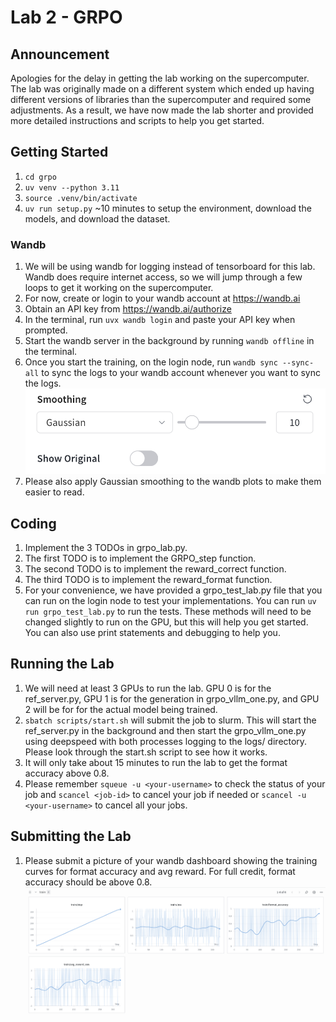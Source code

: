 

# Lab 2 - GRPO
## Announcement
Apologies for the delay in getting the lab working on the supercomputer. The lab was originally made on a different system which ended up having different versions of libraries than the supercomputer and required some adjustments. As a result, we have now made the lab shorter and provided more detailed instructions and scripts to help you get started.


## Getting Started
1. `cd grpo`
2. `uv venv --python 3.11`
3. `source .venv/bin/activate`
4. `uv run setup.py` ~10 minutes to setup the environment, download the models, and download the dataset.

### Wandb
1. We will be using wandb for logging instead of tensorboard for this lab. Wandb does require internet access, so we will jump through a few loops to get it working on the supercomputer.
1. For now, create or login to your wandb account at https://wandb.ai
2. Obtain an API key from https://wandb.ai/authorize
3. In the terminal, run `uvx wandb login` and paste your API key when prompted.
4. Start the wandb server in the background by running `wandb offline` in the terminal.
5. Once you start the training, on the login node, run `wandb sync --sync-all` to sync the logs to your wandb account whenever you want to sync the logs.
![alt text](images/smoothing.png)
6. Please also apply Gaussian smoothing to the wandb plots to make them easier to read.

## Coding
1. Implement the 3 TODOs in grpo_lab.py.
2. The first TODO is to implement the GRPO_step function.
3. The second TODO is to implement the reward_correct function.
4. The third TODO is to implement the reward_format function.
5. For your convenience, we have provided a grpo_test_lab.py file that you can run on the login node to test your implementations. You can run `uv run grpo_test_lab.py` to run the tests. These methods will need to be changed slightly to run on the GPU, but this will help you get started. You can also use print statements and debugging to help you.

## Running the Lab
1. We will need at least 3 GPUs to run the lab. GPU 0 is for the ref_server.py, GPU 1 is for the generation in grpo_vllm_one.py, and GPU 2 will be for for the actual model being trained.
2. `sbatch scripts/start.sh` will submit the job to slurm. This will start the ref_server.py in the background and then start the grpo_vllm_one.py using deepspeed with both processes logging to the logs/ directory. Please look through the start.sh script to see how it works.
3. It will only take about 15 minutes to run the lab to get the format accuracy above 0.8.
4. Please remember `squeue -u <your-username>` to check the status of your job and `scancel <job-id>` to cancel your job if needed or `scancel -u <your-username>` to cancel all your jobs.


## Submitting the Lab
1. Please submit a picture of your wandb dashboard showing the training curves for format accuracy and avg reward. For full credit, format accuracy should be above 0.8.
![alt text](images/wandb.png)
